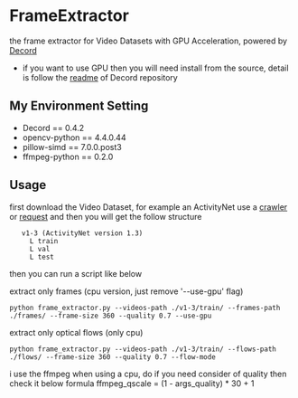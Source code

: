 # FrameExtractor
the frame extractor for Video Datasets with GPU Acceleration, powered by [Decord](https://github.com/dmlc/decord)

* if you want to use GPU then you will need install from the source, detail is follow the [readme](https://github.com/dmlc/decord#installation) of Decord repository

## My Environment Setting

*   Decord == 0.4.2
*   opencv-python == 4.4.0.44
*   pillow-simd == 7.0.0.post3
*   ffmpeg-python == 0.2.0

## Usage
first download the Video Dataset, for example an ActivityNet use a [crawler](https://github.com/activitynet/ActivityNet/tree/master/Crawler) or [request](https://github.com/activitynet/ActivityNet/issues/57) and then you will get the follow structure

```
   v1-3 (ActivityNet version 1.3)
     L train
     L val
     L test
```
then you can run a script like below

extract only frames (cpu version, just remove '--use-gpu' flag)
```
python frame_extractor.py --videos-path ./v1-3/train/ --frames-path ./frames/ --frame-size 360 --quality 0.7 --use-gpu
```

extract only optical flows (only cpu)
```
python frame_extractor.py --videos-path ./v1-3/train/ --flows-path ./flows/ --frame-size 360 --quality 0.7 --flow-mode
```

i use the ffmpeg when using a cpu, do if you need consider of quality then check it below formula
ffmpeg_qscale = (1 - args_quality) * 30 + 1
